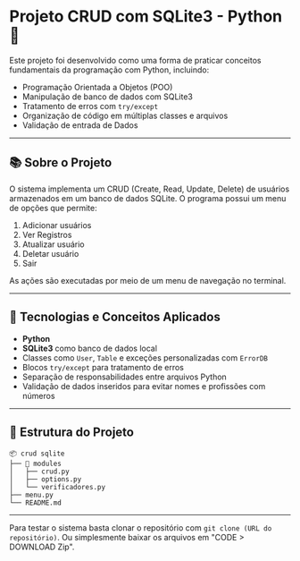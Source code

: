 # Projeto CRUD com SQLite3 - Python 🐍

Este projeto foi desenvolvido como uma forma de praticar conceitos fundamentais da programação com Python, incluindo:

- Programação Orientada a Objetos (POO)
- Manipulação de banco de dados com SQLite3
- Tratamento de erros com `try/except`
- Organização de código em múltiplas classes e arquivos
- Validação de entrada de Dados

---

## 📚 Sobre o Projeto

O sistema implementa um CRUD (Create, Read, Update, Delete) de usuários armazenados em um banco de dados SQLite. O programa possui um menu de opções que permite:

1. Adicionar usuários
2. Ver Registros
3. Atualizar usuário
4. Deletar usuário
5. Sair

As ações são executadas por meio de um menu de navegação no terminal.

---

## 🧠 Tecnologias e Conceitos Aplicados

- **Python**
- **SQLite3** como banco de dados local
- Classes como `User`, `Table` e exceções personalizadas com `ErrorDB`
- Blocos `try/except` para tratamento de erros
- Separação de responsabilidades entre arquivos Python
- Validação de dados inseridos para evitar nomes e profissões com números

---

## 🔎 Estrutura do Projeto

```
📦 crud sqlite
├── 📁 modules
│   ├── crud.py
│   ├── options.py
│   └── verificadores.py
├── menu.py
└── README.md
```

---

Para testar o sistema basta clonar o repositório com `git clone (URL do repositório)`.
Ou simplesmente baixar os arquivos em "CODE > DOWNLOAD Zip".